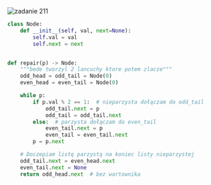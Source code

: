 <picture>
  <source srcset="../../srt/zbior_zadan/211.png" media="(prefers-color-scheme: light)">
  <source srcset="../../srt/zbior_zadan/black_211.png" media="(prefers-color-scheme: dark)">
  <img src="../../srt/zbior_zadan/black_211.png" alt="zadanie 211">
</picture>

```python
class Node:
    def __init__(self, val, next=None):
        self.val = val
        self.next = next


def repair(p) -> Node:
    """bede tworzyl 2 lancuchy ktore potem zlacze"""
    odd_head = odd_tail = Node(0)
    even_head = even_tail = Node(0)

    while p:
        if p.val % 2 == 1:  # nieparzysta dołączam do odd_tail
            odd_tail.next = p
            odd_tail = odd_tail.next
        else:  # parzysta dołączam do even_tail
            even_tail.next = p
            even_tail = even_tail.next
        p = p.next

    # Doczepiam listę parzystą na koniec listy nieparzystej
    odd_tail.next = even_head.next
    even_tail.next = None
    return odd_head.next  # bez wartownika
```

